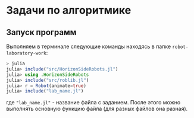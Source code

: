 # Задачи по алгоритмике
## Запуск программ
Выполняем в терминале следующие команды находясь в папке `robot-laboratory-work`: 
```julia
> julia
julia> include("src/HorizonSideRobots.jl")
julia> using .HorizonSideRobots
julia> include("src/roblib.jl")
julia> r = Robot(animate=true)
julia> include("lab_name.jl")
```
где `"lab_name.jl"` - название файла с заданием.
После этого можно выполнять основную функцию файла (для разных файлов она разная).